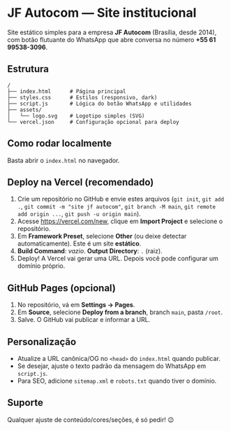 # JF Autocom — Site institucional

Site estático simples para a empresa **JF Autocom** (Brasília, desde 2014), com botão flutuante do WhatsApp que abre conversa no número **+55 61 99538-3096**.

## Estrutura

```
/
├── index.html      # Página principal
├── styles.css      # Estilos (responsivo, dark)
├── script.js       # Lógica do botão WhatsApp e utilidades
├── assets/
│   └── logo.svg    # Logotipo simples (SVG)
└── vercel.json     # Configuração opcional para deploy
```

## Como rodar localmente

Basta abrir o `index.html` no navegador.

## Deploy na Vercel (recomendado)

1. Crie um repositório no GitHub e envie estes arquivos (`git init`, `git add .`, `git commit -m "site jf autocom"`, `git branch -M main`, `git remote add origin ...`, `git push -u origin main`).
2. Acesse <https://vercel.com/new>, clique em **Import Project** e selecione o repositório.
3. Em **Framework Preset**, selecione **Other** (ou deixe detectar automaticamente). Este é um site **estático**.
4. **Build Command**: _vazio_. **Output Directory**: `.` (raiz).
5. Deploy! A Vercel vai gerar uma URL. Depois você pode configurar um domínio próprio.

## GitHub Pages (opcional)

1. No repositório, vá em **Settings → Pages**.
2. Em **Source**, selecione **Deploy from a branch**, branch `main`, pasta `/root`.
3. Salve. O GitHub vai publicar e informar a URL.

## Personalização

- Atualize a URL canônica/OG no `<head>` do `index.html` quando publicar.
- Se desejar, ajuste o texto padrão da mensagem do WhatsApp em `script.js`.
- Para SEO, adicione `sitemap.xml` e `robots.txt` quando tiver o domínio.

## Suporte

Qualquer ajuste de conteúdo/cores/seções, é só pedir! 😉
